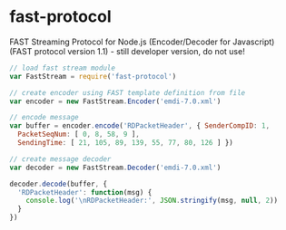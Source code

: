 # fast-protocol
FAST Streaming Protocol for Node.js (Encoder/Decoder for Javascript) (FAST protocol version 1.1) - still developer version, do not use!

```javascript
// load fast stream module
var FastStream = require('fast-protocol')

// create encoder using FAST template definition from file
var encoder = new FastStream.Encoder('emdi-7.0.xml')

// encode message
var buffer = encoder.encode('RDPacketHeader', { SenderCompID: 1,
  PacketSeqNum: [ 0, 8, 58, 9 ],
  SendingTime: [ 21, 105, 89, 139, 55, 77, 80, 126 ] })

// create message decoder
var decoder = new FastStream.Decoder('emdi-7.0.xml')

decoder.decode(buffer, {
  'RDPacketHeader': function(msg) {
    console.log('\nRDPacketHeader:', JSON.stringify(msg, null, 2))
  }
})
```
